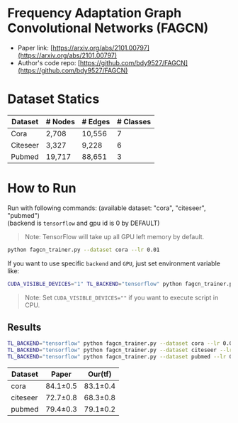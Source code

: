 # Frequency Adaptation Graph Convolutional Networks (FAGCN)

- Paper link: [https://arxiv.org/abs/2101.00797](https://arxiv.org/abs/2101.00797)
- Author's code repo: [https://github.com/bdy9527/FAGCN](https://github.com/bdy9527/FAGCN)

# Dataset Statics
| Dataset  | # Nodes | # Edges | # Classes |
| -------- | ------- | ------- | --------- |
| Cora     | 2,708   | 10,556  | 7         |
| Citeseer | 3,327   | 9,228   | 6         |
| Pubmed   | 19,717  | 88,651  | 3         |

# How to Run
Run with following commands:
(available dataset: "cora", "citeseer", "pubmed")  
(backend is  `tensorflow` and gpu id is 0 by DEFAULT)  
> Note: TensorFlow will take up all GPU left memory by default.

```bash
python fagcn_trainer.py --dataset cora --lr 0.01
```
If you want to use specific `backend` and `GPU`, just set environment variable like:
```bash
CUDA_VISIBLE_DEVICES="1" TL_BACKEND="tensorflow" python fagcn_trainer.py
```
> Note: Set `CUDA_VISIBLE_DEVICES=""` if you want to execute script in CPU.


Results
-------
```bash
TL_BACKEND="tensorflow" python fagcn_trainer.py --dataset cora --lr 0.01 --l2_coef 0.0005 --drop_rate 0.4 --hidden_dim 16 --eps 0.3 --num_layers 5
TL_BACKEND="tensorflow" python fagcn_trainer.py --dataset citeseer --lr 0.01 --l2_coef 0.0005 --drop_rate 0.4 --hidden_dim 16 --eps 0.4 --num_layers 4
TL_BACKEND="tensorflow" python fagcn_trainer.py --dataset pubmed --lr 0.01 --l2_coef 0.001 --drop_rate 0.4 --hidden_dim 16 --eps 0.1 --num_layers 6
```
| Dataset  | Paper    | Our(tf)  |
|----------|----------|----------|
| cora     | 84.1±0.5 | 83.1±0.4 |
| citeseer | 72.7±0.8 | 68.3±0.8 |
| pubmed | 79.4±0.3 | 79.1±0.2 |

